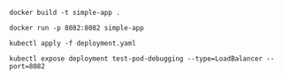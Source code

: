 `docker build -t simple-app .`

`docker run -p 8082:8082 simple-app`

`kubectl apply -f deployment.yaml`

`kubectl expose deployment test-pod-debugging --type=LoadBalancer --port=8082`